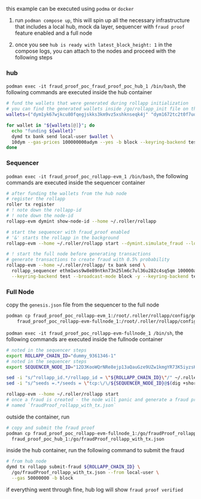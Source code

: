this example can be executed using `podma` or `docker`

1. run `podman compose up`, this will spin up all the necessary infrastructure that includes a local hub, mock da layer, sequencer with `fraud proof` feature enabled and a full node

2. once you see `hub is ready with latest_block_height: 1` in the compose logs, you can attach to the nodes 
and proceed with the following steps

### hub

`podman exec -it fraud_proof_poc_fraud_proof_poc_hub_1 /bin/bash`, the following commands are executed inside the hub container

```sh
# fund the wallets that were generated during rollapp initialization
# you can find the generated wallets inside /go/rollapp_init file on the rollapp-evm and rollapp-evm-fullnode containers
wallets=("dym1yk67wjkcu80fqegjskks3km9vz5xshknseqk4j" "dym1672tc2t0f7uq8kqlg2h8da6vm7mu5uhy08luu3" "dym1anfjre42pa7mtnqa0vce8cjpxk66d366v3gg7j" "dym137a5e6k5g2x9w5st2k2u9l80p565lx3qwl7uhp")

for wallet in "${wallets[@]}"; do
  echo "funding ${wallet}"
  dymd tx bank send local-user $wallet \
  10dym --gas-prices 100000000adym --yes -b block --keyring-backend test
done
```

### Sequencer

`podman exec -it fraud_proof_poc_rollapp-evm_1 /bin/bash`, the following commands are executed inside the sequencer container

```sh
# after funding the wallets from the hub node
# register the rollapp
roller tx register
# ! note down the rollapp-id 
# ! note down the node-id
rollapp-evm dymint show-node-id --home ~/.roller/rollapp

# start the sequencer with fraud_proof enabled
# '&' starts the rollapp in the background
rollapp-evm --home ~/.roller/rollapp start --dymint.simulate_fraud --low_level warn &

# ! start the full node before generating transactions
# generate transactions to create fraud with 0.5% probability
rollapp-evm --home ~/.roller/rollapp/ tx bank send \
  rollapp_sequencer ethm1wss9w8e89ntkn73n25lm6c7ul36u282c4sq5qm 100000adum \
  --keyring-backend test --broadcast-mode block -y --keyring-backend test
```

### Full Node
copy the `genesis.json` file from the sequencer to the full node

```sh
podman cp fraud_proof_poc_rollapp-evm_1:/root/.roller/rollapp/config/genesis.json \
    fraud_proof_poc_rollapp-evm-fullnode_1:/root/.roller/rollapp/config/genesis.json 
```

`podman exec -it fraud_proof_poc_rollapp-evm-fullnode_1 /bin/sh`, the following commands are executed inside the fullnode container

```sh
# noted in the sequencer steps
export ROLLAPP_CHAIN_ID="dummy_9361346-1"
# noted in the sequencer steps
export SEQUENCER_NODE_ID="12D3KooWQrNRe8ejp13aQauGze9UZw1kmgYR73K5iyzsKxVirLjz"

sed -i "s/^rollapp_id.*/rollapp_id = \"${ROLLAPP_CHAIN_ID}\"/" ~/.roller/rollapp/config/dymint.toml
sed -i "s/^seeds =.*/seeds = \"tcp:\/\/${SEQUENCER_NODE_ID}@$(dig +short rollapp-evm):26656\/\"/" ~/.roller/rollapp/config/config.toml

rollapp-evm --home ~/.roller/rollapp start
# once a fraud is created - the node will panic and generate a fraud proof file
# named `fraudProof_rollapp_with_tx.json`
```

outside the container, run

```sh
# copy and submit the fraud proof
podman cp fraud_proof_poc_rollapp-evm-fullnode_1:/go/fraudProof_rollapp_with_tx.json  \
  fraud_proof_poc_hub_1:/go/fraudProof_rollapp_with_tx.json 
```

inside the hub container, run the following command to submit the fraud

```sh
# from hub node
dymd tx rollapp submit-fraud ${ROLLAPP_CHAIN_ID} \
  /go/fraudProof_rollapp_with_tx.json --from local-user \
  --gas 50000000 -b block
```

if everything went through fine, hub log will show `fraud proof verified`